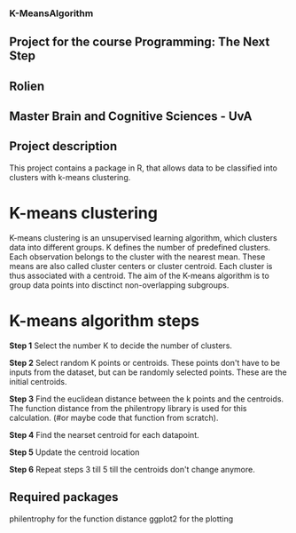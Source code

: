 ### K-MeansAlgorithm
## Project for the course Programming: The Next Step
## Rolien 
## Master Brain and Cognitive Sciences - UvA

## Project description
This project contains a package in R, that allows data to be classified into clusters with k-means clustering.
# K-means clustering
K-means clustering is an unsupervised learning algorithm, which clusters data into different groups. K defines the number of predefined clusters. Each observation belongs to the cluster with the nearest mean. These means are also called cluster centers or cluster centroid. Each cluster is thus associated with a centroid. The aim of the K-means algorithm is to group data points into disctinct non-overlapping subgroups.

# K-means algorithm steps

**Step 1**
Select the number K to decide the number of clusters.

**Step 2**
Select random K points or centroids. These points don't have to be inputs from the dataset, but can be randomly selected points. These are the initial centroids.

**Step 3**
Find the euclidean distance between the k points and the centroids. The function distance from the philentropy library is used for this calculation. (#or maybe code that function from scratch). 
 
**Step 4**
Find the nearset centroid for each datapoint. 

**Step 5**
Update the centroid location

**Step 6**
Repeat steps 3 till 5 till the centroids don't change anymore. 

## Required packages
philentrophy for the function distance
ggplot2 for the plotting



